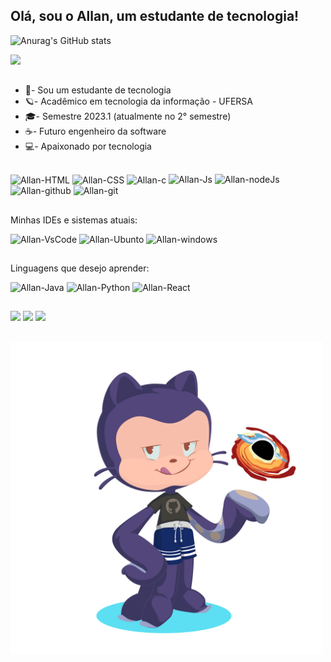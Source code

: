 ## Olá, sou o Allan, um estudante de tecnologia!

<div align="left">
  
  ![Anurag's GitHub stats](https://github-readme-stats.vercel.app/api?username=Allan-Gabriell&show_icons=true&theme=dark)

  <img height="180em" src="https://github-readme-stats.vercel.app/api/top-langs/?username=Allan-Gabriell&layout=compact&langs=16&theme=dark"/>
<div>
  
</div>

  ##
  
  - 🌱- Sou um estudante de tecnologia
  - 🪐- Acadêmico em tecnologia da informação - UFERSA
  - 🎓- Semestre 2023.1 (atualmente no 2° semestre)
  - ☕- Futuro engenheiro da software
  - 💻- Apaixonado por tecnologia 
  
  ##
  
  <div style="display: inline_block">
    <img align="center" alt="Allan-HTML" height="30" width="30" src="https://icongr.am/devicon/html5-original.svg?size=148&color=currentColor">  
    <img align="center" alt="Allan-CSS" height="30" width="30" src="https://icongr.am/devicon/css3-original.svg?size=148&color=currentColor">
    <img align="center" alt="Allan-c" height="30" width="30" src="https://icongr.am/devicon/c-original.svg?size=148&color=currentColor">   
    <img aling="center" alt="Allan-Js" height="30" width="30" src="https://cdn.jsdelivr.net/gh/devicons/devicon/icons/javascript/javascript-original.svg">
    <img aling="center" alt="Allan-nodeJs" height="30" width="30" src="https://cdn.jsdelivr.net/gh/devicons/devicon/icons/nodejs/nodejs-original.svg">
    <img aling="center" alt="Allan-github" height="30" width="30" src="https://img.icons8.com/external-tal-revivo-bold-tal-revivo/48/FFFFFF/external-github-with-cat-logo-an-online-community-for-software-development-logo-bold-tal-revivo.png" alt="external-github-with-cat-logo-an-online-community-for-software-development-logo-bold-tal-revivo">
    <img aling="center" alt="Allan-git" height="30" width="30" src="https://cdn.jsdelivr.net/gh/devicons/devicon/icons/git/git-original.svg">
  </div>
  
  ##

  Minhas IDEs e sistemas atuais: 
  <div style="display": inline_block>
     <img aling="center" alt="Allan-VsCode" height="30" width="45" src="https://cdn.jsdelivr.net/gh/devicons/devicon/icons/vscode/vscode-original.svg">
      <img aling="center" alt="Allan-Ubunto" height="30" width="30" src="https://cdn.jsdelivr.net/gh/devicons/devicon/icons/ubuntu/ubuntu-plain.svg">
      <img aling="center" alt="Allan-windows" height="30" width="40" src="https://cdn.jsdelivr.net/gh/devicons/devicon/icons/windows8/windows8-original.svg">
  </div>
  
  ##

  Linguagens que desejo aprender:

   <img aling="center" alt="Allan-Java" height="40" width="40" src="https://cdn.jsdelivr.net/gh/devicons/devicon/icons/java/java-original.svg"> <img aling="center" alt="Allan-Python" height="40" width="40" src="https://cdn.jsdelivr.net/gh/devicons/devicon/icons/python/python-original.svg"> <img aling="center" alt="Allan-React" height="40" width="40" src="https://img.icons8.com/ios/50/FFFFFF/react-native--v1.png"> 

   ##
  
  <div>
  <a href="https://instagram.com/__allanslv?igshid=ZDdkNTZiNTM" target="_blank"><img src="https://img.shields.io/badge/Instagram-E4405F?style=for-the-badge&logo=instagram&logoColor=white" target="_blank"></a>
  <a href = "mailto:allangabrieldev@gmail.com"><img src="https://img.shields.io/badge/Gmail-D14836?style=for-the-badge&logo=gmail&logoColor=white" alvo ="_blank"></a>
  <a href="https://www.linkedin.com/in/allan-gabrieldev/" target="_blank"><img src="https://img.shields.io/badge/LinkedIn-0077B5?style=for-the-badge&logo=linkedin&logoColor=white" target="_blank"></a> 
</div>

##

<img aling="center" alt="Allan" height="500" width="500" src="octocat-1701700003974.png"> 
